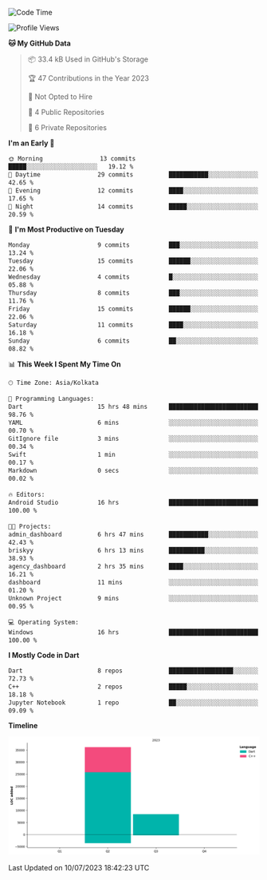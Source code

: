 <!--START_SECTION:waka-->
![Code Time](http://img.shields.io/badge/Code%20Time-93%20hrs%2054%20mins-blue)

![Profile Views](http://img.shields.io/badge/Profile%20Views-1-blue)

**🐱 My GitHub Data** 

> 📦 33.4 kB Used in GitHub's Storage 
 > 
> 🏆 47 Contributions in the Year 2023
 > 
> 🚫 Not Opted to Hire
 > 
> 📜 4 Public Repositories 
 > 
> 🔑 6 Private Repositories 
 > 
**I'm an Early 🐤** 

```text
🌞 Morning                13 commits          █████░░░░░░░░░░░░░░░░░░░░   19.12 % 
🌆 Daytime                29 commits          ███████████░░░░░░░░░░░░░░   42.65 % 
🌃 Evening                12 commits          ████░░░░░░░░░░░░░░░░░░░░░   17.65 % 
🌙 Night                  14 commits          █████░░░░░░░░░░░░░░░░░░░░   20.59 % 
```
📅 **I'm Most Productive on Tuesday** 

```text
Monday                   9 commits           ███░░░░░░░░░░░░░░░░░░░░░░   13.24 % 
Tuesday                  15 commits          ██████░░░░░░░░░░░░░░░░░░░   22.06 % 
Wednesday                4 commits           █░░░░░░░░░░░░░░░░░░░░░░░░   05.88 % 
Thursday                 8 commits           ███░░░░░░░░░░░░░░░░░░░░░░   11.76 % 
Friday                   15 commits          ██████░░░░░░░░░░░░░░░░░░░   22.06 % 
Saturday                 11 commits          ████░░░░░░░░░░░░░░░░░░░░░   16.18 % 
Sunday                   6 commits           ██░░░░░░░░░░░░░░░░░░░░░░░   08.82 % 
```


📊 **This Week I Spent My Time On** 

```text
🕑︎ Time Zone: Asia/Kolkata

💬 Programming Languages: 
Dart                     15 hrs 48 mins      █████████████████████████   98.76 % 
YAML                     6 mins              ░░░░░░░░░░░░░░░░░░░░░░░░░   00.70 % 
GitIgnore file           3 mins              ░░░░░░░░░░░░░░░░░░░░░░░░░   00.34 % 
Swift                    1 min               ░░░░░░░░░░░░░░░░░░░░░░░░░   00.17 % 
Markdown                 0 secs              ░░░░░░░░░░░░░░░░░░░░░░░░░   00.02 % 

🔥 Editors: 
Android Studio           16 hrs              █████████████████████████   100.00 % 

🐱‍💻 Projects: 
admin_dashboard          6 hrs 47 mins       ███████████░░░░░░░░░░░░░░   42.43 % 
briskyy                  6 hrs 13 mins       ██████████░░░░░░░░░░░░░░░   38.93 % 
agency_dashboard         2 hrs 35 mins       ████░░░░░░░░░░░░░░░░░░░░░   16.21 % 
dashboard                11 mins             ░░░░░░░░░░░░░░░░░░░░░░░░░   01.20 % 
Unknown Project          9 mins              ░░░░░░░░░░░░░░░░░░░░░░░░░   00.95 % 

💻 Operating System: 
Windows                  16 hrs              █████████████████████████   100.00 % 
```

**I Mostly Code in Dart** 

```text
Dart                     8 repos             ██████████████████░░░░░░░   72.73 % 
C++                      2 repos             █████░░░░░░░░░░░░░░░░░░░░   18.18 % 
Jupyter Notebook         1 repo              ██░░░░░░░░░░░░░░░░░░░░░░░   09.09 % 
```



**Timeline**

![Lines of Code chart](https://raw.githubusercontent.com/sairam030/sairam030/main/assets/bar_graph.png)


 Last Updated on 10/07/2023 18:42:23 UTC
<!--END_SECTION:waka-->
